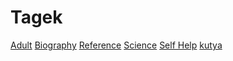 # Tagek

[Adult](https://github.com/BercziSandor/calibre_lib/blob/main/libs/main/_tags/Adult.md) [Biography](https://github.com/BercziSandor/calibre_lib/blob/main/libs/main/_tags/Biography.md) [Reference](https://github.com/BercziSandor/calibre_lib/blob/main/libs/main/_tags/Reference.md) [Science](https://github.com/BercziSandor/calibre_lib/blob/main/libs/main/_tags/Science.md) [Self Help](https://github.com/BercziSandor/calibre_lib/blob/main/libs/main/_tags/Self%20Help.md) [kutya](https://github.com/BercziSandor/calibre_lib/blob/main/libs/main/_tags/kutya.md)